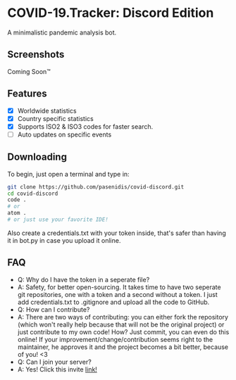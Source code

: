 # COVID-19.Tracker: Discord Edition
A minimalistic pandemic analysis bot.

## Screenshots
Coming Soon:tm:

## Features
- [x] Worldwide statistics
- [x] Country specific statistics
- [x] Supports ISO2 & ISO3 codes for faster search.
- [ ] Auto updates on specific events

## Downloading
To begin, just open a terminal and type in:
```bash
git clone https://github.com/pasenidis/covid-discord.git
cd covid-discord
code .
# or
atom .
# or just use your favorite IDE!
```
Also create a credentials.txt with your token inside, that's safer than having it in bot.py in case you upload it online.

## FAQ
* Q: Why do I have the token in a seperate file?
* A: Safety, for better open-sourcing. It takes time to have two seperate git repositories, one with a token and a second without a token. I just add credentials.txt to .gitignore and upload all the code to GitHub.
* Q: How can I contribute?
* A: There are two ways of contributing: you can either fork the repository (which won't really help because that will not be the original project) or just contribute to my own code! How? Just commit, you can even do this online! If your improvement/change/contribution seems right to the maintainer, he approves it and the project becomes a bit better, because of you! <3
* Q: Can I join your server?
* A: Yes! Click this invite [link!](https://discord.gg/FtQ769f)
